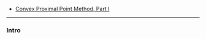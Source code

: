 - [Convex Proximal Point Method, Part I](Convex%20Proximal%20Point%20Method,%20Part%20I.md)


---
### **Intro**



